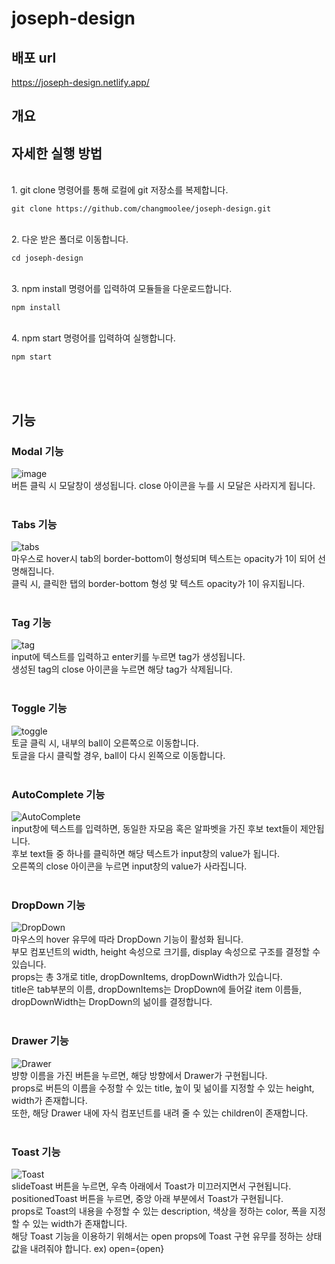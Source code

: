 # joseph-design

## 배포 url
https://joseph-design.netlify.app/

## 개요

## 자세한 실행 방법
<br>
1. git clone 명령어를 통해 로컬에 git 저장소를 복제합니다.
<pre><code>git clone https://github.com/changmoolee/joseph-design.git</code></pre><br>
2. 다운 받은 폴더로 이동합니다.
<pre><code>cd joseph-design</code></pre><br>
3. npm install 명령어를 입력하여 모듈들을 다운로드합니다.
<pre><code>npm install</code></pre><br>
4. npm start 명령어를 입력하여 실행합니다.
<pre><code>npm start</code></pre><br><br>

## 기능
### Modal 기능<br>
![image](https://user-images.githubusercontent.com/84559872/166252766-4af5bcde-84df-4375-820a-ea4ceae11d10.png)<br>
버튼 클릭 시 모달창이 생성됩니다. close 아이콘을 누를 시 모달은 사라지게 됩니다.<br><br>
### Tabs 기능<br>
![tabs](https://user-images.githubusercontent.com/84559872/166253828-35796ab5-dfbf-43c9-ad7e-aab6b4a461fe.gif)<br>
마우스로 hover시 tab의 border-bottom이 형성되며 텍스트는 opacity가 1이 되어 선명해집니다.<br>
클릭 시, 클릭한 탭의 border-bottom 형성 맟 텍스트 opacity가 1이 유지됩니다.<br><br>
### Tag 기능<br>
![tag](https://user-images.githubusercontent.com/84559872/166254655-9496d01c-facc-488b-a50d-11323607685b.gif)<br>
input에 텍스트를 입력하고 enter키를 누르면 tag가 생성됩니다.<br>
생성된 tag의 close 아이콘을 누르면 해당 tag가 삭제됩니다.<br><br>
### Toggle 기능
![toggle](https://user-images.githubusercontent.com/84559872/166391898-bfc2a417-bae9-4604-893e-6b60b50e4ae0.gif)<br>
토글 클릭 시, 내부의 ball이 오른쪽으로 이동합니다.<br>
토글을 다시 클릭할 경우, ball이 다시 왼쪽으로 이동합니다.<br><br>
### AutoComplete 기능
![AutoComplete](https://user-images.githubusercontent.com/84559872/166392040-08003b52-22fc-4eef-8d02-77732e841107.gif)<br>
input창에 텍스트를 입력하면, 동일한 자모음 혹은 알파벳을 가진 후보 text들이 제안됩니다.<br>
후보 text들 중 하나를 클릭하면 해당 텍스트가 input창의 value가 됩니다.<br>
오른쪽의 close 아이콘을 누르면 input창의 value가 사라집니다.<br><br>
### DropDown 기능
![DropDown](https://user-images.githubusercontent.com/84559872/167998996-d17d3611-e921-4e95-85ae-842b0df869ed.gif)<br>
마우스의 hover 유무에 따라 DropDown 기능이 활성화 됩니다.<br>
부모 컴포넌트의 width, height 속성으로 크기를, display 속성으로 구조를 결정할 수 있습니다.<br>
props는 총 3개로 title, dropDownItems, dropDownWidth가 있습니다.<br>
title은 tab부분의 이름, dropDownItems는 DropDown에 들어갈 item 이름들, dropDownWidth는 DropDown의 넒이를 결정합니다.<br><br>
### Drawer 기능
![Drawer](https://user-images.githubusercontent.com/84559872/168035517-eaf83662-58c2-4fa1-900a-b35531c0eab6.gif)<br>
뱡향 이름을 가진 버튼을 누르면, 해당 방향에서 Drawer가 구현됩니다.<br>
props로 버튼의 이름을 수정할 수 있는 title, 높이 및 넒이를 지정할 수 있는 height, width가 존재합니다.<br>
또한, 해당 Drawer 내에 자식 컴포넌트를 내려 줄 수 있는 children이 존재합니다.<br><br>
### Toast 기능
![Toast](https://user-images.githubusercontent.com/84559872/168588538-9b711b55-dc8e-498c-84ca-2907b21ec410.gif)<br>
slideToast 버튼을 누르면, 우측 아래에서 Toast가 미끄러지면서 구현됩니다.<br>
positionedToast 버튼을 누르면, 중앙 아래 부분에서 Toast가 구현됩니다.<br>
props로 Toast의 내용을 수정할 수 있는 description, 색상을 정하는 color, 폭을 지정할 수 있는 width가 존재합니다.<br>
해당 Toast 기능을 이용하기 위해서는 open props에 Toast 구현 유무를 정하는 상태값을 내려줘야 합니다.  ex) open={open}<br><br>
